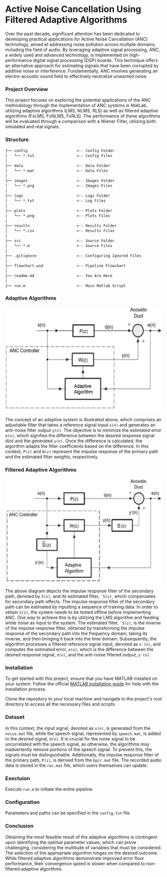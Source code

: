 # Active Noise Cancellation Using Filtered Adaptive Algorithms
Over the past decade, significant attention has been dedicated to developing practical applications for Active Noise Cancellation (ANC) technology, aimed at addressing noise pollution across multiple domains, including the field of audio. By leveraging adaptive signal processing, ANC, a widely used and advanced technology, is implemented on high-performance digital signal processing (DSP) boards. This technique offers an alternative approach for estimating signals that have been corrupted by additive noise or interference. Fundamentally, ANC involves generating an electro-acoustic sound field to effectively neutralize unwanted noise.

### Project Overview
This project focuses on exploring the potential applications of the ANC methodology through the implementation of ANC systems in MatLab, utilizing adaptive algorithms (LMS, NLMS, RLS) as well as filtered adaptive algorithms (FxLMS, FxNLMS, FxRLS). The performance of these algorithms will be evaluated through a comparison with a Wiener Filter, utilizing both simulated and real signals.

### Structure
```
├── config                      <-- Config Folder
|   └── *.txt                   <-- Config Files
|
├── data                        <-- Data Folder
|   └── *.mat                   <-- Data Files
|
├── images                      <-- Images Folder
|   └── *.png                   <-- Images Files
|
├── logs                        <-- Logs Folder
|   └── *.txt                   <-- Log Files
|
├── plots                       <-- Plots Folder
|   └── *.png                   <-- Plots Files
|
├── results                     <-- Results Folder
|   └── *.csv                   <-- Results Files
|
├── src                         <-- Source Folder
|   └── *.m                     <-- Source Files
|
├── .gitignore                  <-- Configuring Ignored Files
|
├── flowchart.wsd               <-- Pipeline Flowchart
|
├── readme.md                   <-- You Are Here
|
├── run.m                       <-- Main Matlab Script
```

### Adaptive Algorithms
![Figure1](images/AdaptiveSystem.png)

The concept of an adaptive system is illustrated above, which comprises an adjustable filter that takes a reference signal input `x(n)` and generates an anti-noise filter output `y(n)`. The objective is to minimize the estimated error `e(n)`, which signifies the difference between the desired response signal d(n) and the generated `y(n)`. Once the difference is calculated, the algorithm adapts the filter coefficients based on the difference. In this context, `P(z)` and `W(z)` represent the impulse response of the primary path and the estimated filter weights, respectively.

### Filtered Adaptive Algorithms
![Figure2](images/FilteredSystem.png)

The above diagram depicts the impulse response filter of the secondary path, denoted by `S(z)`, and its estimated filter, `ˆS(z)`, which compensates for secondary path effects. The impulse response filter of the secondary path can be estimated by inputting a sequence of training data. In order to obtain `S(z)`, the system needs to be tested offline before implementing ANC. One way to achieve this is by utilizing the LMS algorithm and feeding white noise as input to the system. The estimated filter, `ˆS(z)`, is the inverse of the impulse response filter, obtained by transforming the impulse response of the secondary path into the frequency domain, taking its inverse, and then bringing it back into the time domain. Subsequently, the algorithm processes a filtered reference signal input, denoted as `x′(n)`, and computes the estimated error, `e(n)`, which is the difference between the desired response signal, `d(n)`, and the anti-noise filtered output, `y′(n)`.

### Installation
To get started with this project, ensure that you have MATLAB installed on your system. Follow the official [MATLAB installation guide](https://www.mathworks.com/help/install/eg/install-mathworks-software.html) for help with the installation process.

Clone the repository to your local machine and navigate to the project's root directory to access all the necessary files and scripts.

### Dataset
In this context, the input signal, denoted as `x(n)`, is generated from the `noise.mat` file, while the speech signal, represented by `speech.mat`, is added to the desired signal, `d(n)`. It is crucial for the noise signal to be uncorrelated with the speech signal, as otherwise, the algorithms may inadvertently remove portions of the speech signal. To prevent this, the signals must be distinguishable. Additionally, the impulse response filter of the primary path, `P(z)`, is derived from the `bpir.mat` file. The recorded audio data is stored in the `rec.mat` file, which users themselves can update.

### Exectuion
Execute `run.m` to initiate the entire pipeline.

### Configuration
Parameters and paths can be specified in the `config.txt` file.

### Conclusion
Obtaining the most feasible result of the adaptive algorithms is contingent upon identifying the optimal parameter values, which can prove challenging, considering the multitude of variables that must be considered. The selection of the appropriate algorithm hinges on the desired outcome. While filtered adaptive algorithms demonstrate improved error floor performance, their convergence speed is slower when compared to non-filtered adaptive algorithms.

